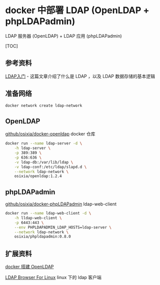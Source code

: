 # docker 中部署 LDAP (OpenLDAP + phpLDAPadmin)

LDAP 服务器 (OpenLDAP) + LDAP 应用 (phpLDAPadmin)

[TOC]

## 参考资料

[LDAP入门](https://www.jianshu.com/p/7e4d99f6baaf) - 这篇文章介绍了什么是 LDAP ，以及 LDAP 数据存储的基本逻辑

## 准备网络

```sh
docker network create ldap-network
```

## OpenLDAP

[github/osixia/docker-openldap](https://github.com/osixia/docker-openldap) docker 仓库

```sh
docker run --name ldap-server -d \
	-h ldap-server \
	-p 389:389 \
	-p 636:636 \
	-v ldap-db:/var/lib/ldap \
	-v ldap-conf:/etc/ldap/slapd.d \
	--network ldap-network \
	osixia/openldap:1.2.4
```

## phpLDAPadmin

[github/osixia/docker-phpLDAPadmin](https://github.com/osixia/docker-phpLDAPadmin) ldap-web-client

```sh
docker run --name ldap-web-client -d \
	-h lldap-web-client \
	-p 6443:443 \
    --env PHPLDAPADMIN_LDAP_HOSTS=ldap-server \
    --network ldap-network \
    osixia/phpldapadmin:0.8.0
```

## 扩展资料

[docker 搭建 OpenLDAP](https://www.jianshu.com/p/7f0ab0845066)

[LDAP Browser For Linux](http://www.ldapbrowserlinux.com/) linux 下的 ldap 客户端